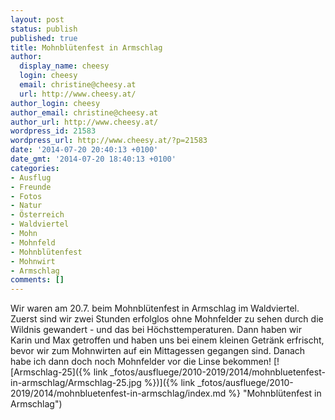 ```yaml
---
layout: post
status: publish
published: true
title: Mohnblütenfest in Armschlag
author:
  display_name: cheesy
  login: cheesy
  email: christine@cheesy.at
  url: http://www.cheesy.at/
author_login: cheesy
author_email: christine@cheesy.at
author_url: http://www.cheesy.at/
wordpress_id: 21583
wordpress_url: http://www.cheesy.at/?p=21583
date: '2014-07-20 20:40:13 +0100'
date_gmt: '2014-07-20 18:40:13 +0100'
categories:
- Ausflug
- Freunde
- Fotos
- Natur
- Österreich
- Waldviertel
- Mohn
- Mohnfeld
- Mohnblütenfest
- Mohnwirt
- Armschlag
comments: []
---
```

Wir waren am 20.7. beim Mohnblütenfest in Armschlag im Waldviertel. Zuerst sind wir zwei Stunden erfolglos ohne Mohnfelder zu sehen durch die Wildnis gewandert - und das bei Höchsttemperaturen. Dann haben wir Karin und Max getroffen und haben uns bei einem kleinen Getränk erfrischt, bevor wir zum Mohnwirten auf ein Mittagessen gegangen sind.
Danach habe ich dann doch noch Mohnfelder vor die Linse bekommen!
[![Armschlag-25]({% link _fotos/ausfluege/2010-2019/2014/mohnbluetenfest-in-armschlag/Armschlag-25.jpg %})]({% link _fotos/ausfluege/2010-2019/2014/mohnbluetenfest-in-armschlag/index.md %} "Mohnblütenfest in Armschlag")
